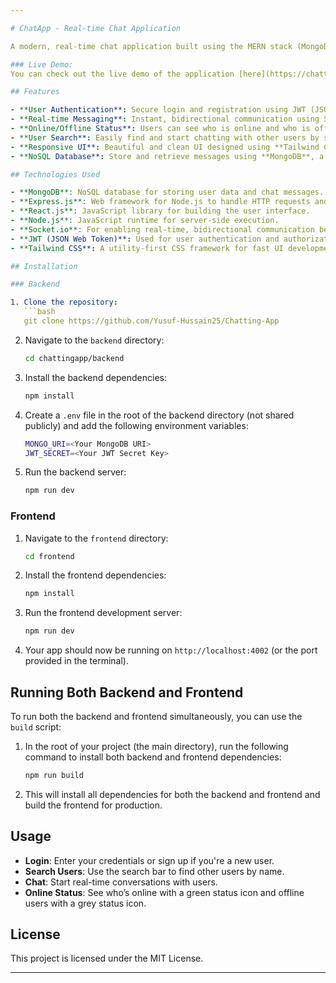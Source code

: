 ```yaml
---

# ChatApp - Real-time Chat Application

A modern, real-time chat application built using the MERN stack (MongoDB, Express.js, React.js, Node.js) with Socket.io for real-time communication and JWT for secure authentication.

### Live Demo:
You can check out the live demo of the application [here](https://chatting-app-lbiw.onrender.com/login).

## Features

- **User Authentication**: Secure login and registration using JWT (JSON Web Token).
- **Real-time Messaging**: Instant, bidirectional communication using Socket.io.
- **Online/Offline Status**: Users can see who is online and who is offline.
- **User Search**: Easily find and start chatting with other users by searching for their names.
- **Responsive UI**: Beautiful and clean UI designed using **Tailwind CSS**.
- **NoSQL Database**: Store and retrieve messages using **MongoDB**, a NoSQL database.

## Technologies Used

- **MongoDB**: NoSQL database for storing user data and chat messages.
- **Express.js**: Web framework for Node.js to handle HTTP requests and routes.
- **React.js**: JavaScript library for building the user interface.
- **Node.js**: JavaScript runtime for server-side execution.
- **Socket.io**: For enabling real-time, bidirectional communication between clients and the server.
- **JWT (JSON Web Token)**: Used for user authentication and authorization.
- **Tailwind CSS**: A utility-first CSS framework for fast UI development.

## Installation

### Backend

1. Clone the repository:
   ```bash
   git clone https://github.com/Yusuf-Hussain25/Chatting-App
   ```

2. Navigate to the `backend` directory:
   ```bash
   cd chattingapp/backend
   ```

3. Install the backend dependencies:
   ```bash
   npm install
   ```

4. Create a `.env` file in the root of the backend directory (not shared publicly) and add the following environment variables:
   ```bash
   MONGO_URI=<Your MongoDB URI>
   JWT_SECRET=<Your JWT Secret Key>
   ```

5. Run the backend server:
   ```bash
   npm run dev
   ```

### Frontend

1. Navigate to the `frontend` directory:
   ```bash
   cd frontend
   ```

2. Install the frontend dependencies:
   ```bash
   npm install
   ```

3. Run the frontend development server:
   ```bash
   npm run dev
   ```

4. Your app should now be running on `http://localhost:4002` (or the port provided in the terminal).

## Running Both Backend and Frontend

To run both the backend and frontend simultaneously, you can use the `build` script:

1. In the root of your project (the main directory), run the following command to install both backend and frontend dependencies:
   ```bash
   npm run build
   ```

2. This will install all dependencies for both the backend and frontend and build the frontend for production.

## Usage

- **Login**: Enter your credentials or sign up if you're a new user.
- **Search Users**: Use the search bar to find other users by name.
- **Chat**: Start real-time conversations with users.
- **Online Status**: See who’s online with a green status icon and offline users with a grey status icon.

## License

This project is licensed under the MIT License.

---
```

